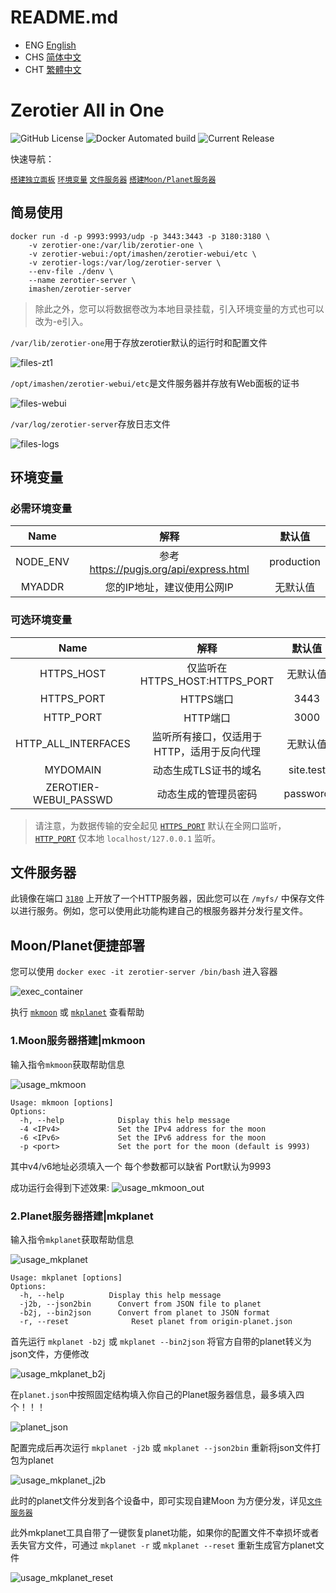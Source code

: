 # README.md
- ENG [English](doc/README_ENG.md)
- CHS [简体中文](doc/README_CHS.md)
- CHT [繁體中文](doc/README_CHT.md)

# Zerotier All in One

![GitHub License](https://img.shields.io/github/license/imashen/zerotier-server)
![Docker Automated build](https://img.shields.io/docker/automated/imashen/zerotier-server)
![Current Release](https://img.shields.io/github/v/release/imashen/zerotier-server.svg)

快速导航：

[`搭建独立面板`](#usage "Go to definition")
[`环境变量`](#env "Go to definition")
[`文件服务器`](#fileserver "Go to definition")
[`搭建Moon/Planet服务器`](#mkmoon "Go to definition")

## <a id="usage">简易使用</a>

```
docker run -d -p 9993:9993/udp -p 3443:3443 -p 3180:3180 \
    -v zerotier-one:/var/lib/zerotier-one \
    -v zerotier-webui:/opt/imashen/zerotier-webui/etc \
    -v zerotier-logs:/var/log/zerotier-server \
    --env-file ./denv \
    --name zerotier-server \
    imashen/zerotier-server
```
> 除此之外，您可以将数据卷改为本地目录挂载，引入环境变量的方式也可以改为-e引入。

`/var/lib/zerotier-one`用于存放zerotier默认的运行时和配置文件

![files-zt1](/doc/bash/files-zt1.png)

`/opt/imashen/zerotier-webui/etc`是文件服务器并存放有Web面板的证书

![files-webui](/doc/bash/files-webui.png)

`/var/log/zerotier-server`存放日志文件

![files-logs](/doc/bash/files-logs.png)

## <a id="env">环境变量</a>

### 必需环境变量

| Name | 解释 | 默认值 |
|:--------:|:--------:|:--------:|
| NODE_ENV | 参考 https://pugjs.org/api/express.html | production |
| MYADDR | 您的IP地址，建议使用公网IP | 无默认值 |

### 可选环境变量

| Name | 解释 | 默认值 |
|:--------:|:--------:|:--------:|
| HTTPS_HOST | 仅监听在 HTTPS_HOST:HTTPS_PORT | 无默认值 |
| <a id="https_port">HTTPS_PORT</a> | HTTPS端口 | 3443 |
| <a id="http_port">HTTP_PORT</a> | HTTP端口 | 3000 |
| HTTP_ALL_INTERFACES | 监听所有接口，仅适用于HTTP，适用于反向代理 | 无默认值 |
| MYDOMAIN | 动态生成TLS证书的域名 | site.test |
| ZEROTIER-WEBUI_PASSWD | 动态生成的管理员密码 | password |

> 请注意，为数据传输的安全起见 [`HTTPS_PORT`](#https_port "Go to definition") 默认在全网口监听，[`HTTP_PORT`](#http_port "Go to definition") 仅本地 `localhost/127.0.0.1` 监听。

## <a id="fileserver">文件服务器</a>

此镜像在端口 [`3180`](#usage "Go to definition") 上开放了一个HTTP服务器，因此您可以在 `/myfs/` 中保存文件以进行服务。例如，您可以使用此功能构建自己的根服务器并分发行星文件。


## Moon/Planet便捷部署

您可以使用 `docker exec -it zerotier-server /bin/bash` 进入容器

![exec_container](/doc/bash/exec_container.png)

执行 [`mkmoon`](#mkmoon "Go to definition") 或 [`mkplanet`](#mkplanet "Go to definition") 查看帮助


### <a id="mkmoon">1.Moon服务器搭建|mkmoon</a>
输入指令`mkmoon`获取帮助信息

![usage_mkmoon](/doc/bash/usage_mkmoon.png)

```
Usage: mkmoon [options]
Options:
  -h, --help            Display this help message
  -4 <IPv4>             Set the IPv4 address for the moon
  -6 <IPv6>             Set the IPv6 address for the moon
  -p <port>             Set the port for the moon (default is 9993)
```

其中v4/v6地址必须填入一个 每个参数都可以缺省 Port默认为9993

成功运行会得到下述效果:
![usage_mkmoon_out](/doc/bash/usage_mkmoon_out.png)


### <a id="mkplanet">2.Planet服务器搭建|mkplanet</a>
输入指令`mkplanet`获取帮助信息

![usage_mkplanet](/doc/bash/usage_mkplanet.png)

```
Usage: mkplanet [options]
Options:
  -h, --help          Display this help message
  -j2b, --json2bin      Convert from JSON file to planet
  -b2j, --bin2json      Convert from planet to JSON format
  -r, --reset              Reset planet from origin-planet.json
```

首先运行 `mkplanet -b2j` 或 `mkplanet --bin2json` 将官方自带的planet转义为json文件，方便修改

![usage_mkplanet_b2j](/doc/bash/usage_mkplanet_b2j.png)

在`planet.json`中按照固定结构填入你自己的Planet服务器信息，最多填入四个！！！

![planet_json](/doc/bash/planet_json.png)

配置完成后再次运行 `mkplanet -j2b` 或 `mkplanet --json2bin` 重新将json文件打包为planet

![usage_mkplanet_j2b](/doc/bash/usage_mkplanet_j2b.png)

此时的planet文件分发到各个设备中，即可实现自建Moon
为方便分发，详见[`文件服务器`](#fileserver "Go to definition")

此外mkplanet工具自带了一键恢复planet功能，如果你的配置文件不幸损坏或者丢失官方文件，可通过 `mkplanet -r` 或 `mkplanet --reset` 重新生成官方planet文件

![usage_mkplanet_reset](/doc/bash/usage_mkplanet_reset.png)